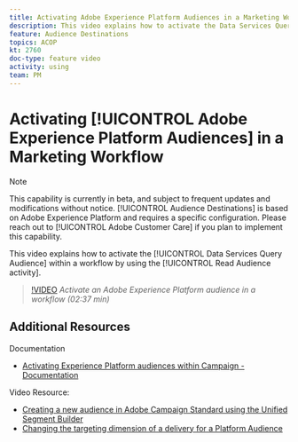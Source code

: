 ```yaml
---
title: Activating Adobe Experience Platform Audiences in a Marketing Workflow for an Adobe Campaign Standard Delivery
description: This video explains how to activate the Data Services Query Audience within a workflow by using the ‘Read audience’ activity.
feature: Audience Destinations
topics: ACOP
kt: 2760
doc-type: feature video
activity: using
team: PM
---
```


# Activating [!UICONTROL Adobe Experience Platform Audiences] in a Marketing Workflow 

>[!NOTE]
>
>This capability is currently in beta, and subject to frequent updates and modifications without notice. [!UICONTROL Audience Destinations] is based on Adobe Experience Platform and requires a specific configuration.
>Please reach out to [!UICONTROL Adobe Customer Care] if you plan to implement this capability.

This video explains how to activate the [!UICONTROL Data Services Query Audience] within a workflow by using the [!UICONTROL Read Audience activity].

>[!VIDEO](https://video.tv.adobe.com/v/27647?quality=12)
*Activate an Adobe Experience Platform audience in a workflow (02:37 min)*

## Additional Resources

Documentation
* [Activating Experience Platform audiences within Campaign - Documentation](https://docs.adobe.com/content/help/en/campaign-standard/using/profiles-and-audiences/working-with-adobe-experience-platform/aep-about-audience-destinations-service.html)

Video Resource:
* [Creating a new audience in Adobe Campaign Standard using the Unified Segment Builder](/help/acs/profiles-and-audiences/audience-destinations/creating-audiences-using-segment-builder.md)
* [Changing the targeting dimension of a delivery for a Platform Audience](/help/acs/profiles-and-audiences/audience-destinations/changing-targeting-dimension.md)
  